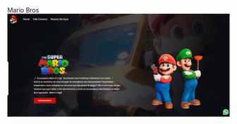 Mario Bros
<img src="https://github.com/jeffcolyn/Mario-Bros-2/blob/main/assets/mario%20apresenta%C3%A7%C3%A3o.png?raw=true">
